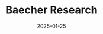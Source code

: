 ---
title: "Baecher Research"
type: landing
date: 2025-01-25
draft: false

sections:
  - block: hero
    content:
      title: "QμΣst research"
      text: '<span class="text-xl">*quantitative ecology in space and time*</span>'
      #text: "<img src='media/badge_kentucki.png' alt='description' class='inline h-20 w-20'>                  "
      primary_action:
        text: Download CV
        url: https://drive.google.com/uc?export=download&id=1zADCDlIiJlx1vXKQ6NdMLwTZm7E6sS29
      secondary_action:
        text: See publications
        url: https://www.alexbaecher.com/publication/
      announcement:
        text: "🚨 **New preprint**:"
        link:
          text: "Baecher et al. (2025) Science of the Total Environment"
          url: https://ecoevorxiv.org/repository/view/9228/
    design:
      background:
        image:
          filename: log_alt.jpg
          filters:
            brightness: 0.5
          size: cover
          position: center
          parallax: true
          text_color_light: true

  - block: resume-biography
    content:
      username: admin
      # To link to a file, upload it to your `static/uploads/` folder
      #button:
        #url: https://drive.google.com/file/d/1zADCDlIiJlx1vXKQ6NdMLwTZm7E6sS29/view?usp=sharing
    design:
        #filename: 'log_cropped.jpg'
      biography:
        style: ''

  - block: markdown
    content:
      title: "Education"
      text: |
        **Ph.D., Interdisciplinary Ecology** | University of Florida (2024)

        **M.Sc., Biology** | Eastern Kentucky University (2017)

        **B.Sc., Biology** | University of Arkansas (2014)

  - block: experience
    content:
      username: admin
    design:
      date_format: 'January 2006'

  - block: collection
    content:
      title: "Research projects"
      count: 3
      archive:
        enable: true
        text: "See all projects →"
        link: project/
      filters:
        folders:
          - project
    design:
      view: card
      columns: 2

  - block: collection
    content:
      title: "Publications (since 2024)"
      count: 6
      archive:
        enable: true
        text: "See all publications →"
        link: publication/
      filters:
        folders:
          - publication
    design:
      view: citation
      columns: 2

  - block: collection
    content:
      title: "Recent Talks"
      count: 3
      archive:
        enable: true
        text: "See all talks →"
        link: talk/
      filters:
        folders:
          - talk
    design:
      view: card
      columns: 2

  - block: collection
    content:
      title: "R sandbox: 📊 Coding Tutorials"
      subtitle: "Data science tutorials and R programming guides"
      count: 2
      archive:
        enable: true
        text: "See all tutorials →"
        link: "post/"
      filters:
        folders:
          - post
    design:
      view: card
      columns: 2

  - block: markdown
    content:
      title: "Teaching & Mentoring"
      text: |

        Whether in a classroom or lab, teaching must be student-centered, holistic, and equitable. By  fostering a supportive, engaging environment and recognizing all of students’ needs  (educational, emotional, and biological), I empower students to demonstrate mastery or seek additional support as needed—an approach known to increase success and enhance well-being.

        ## Teaching Philosophy

        <div class="grid grid-cols-1 md:grid-cols-2 gap-6">
          <div>
            <h3>Teaching Philosophy: </h3>
            <p> 
        I employ the following evidence-based strategies: 

         - inquiry-based learning through real-world problem-solving

         - hands-on, experiential activities

         - active learning exercises (e.g., case studies and debates)

         </p>
        </div>
          <div>
            <h3>Mentoring Philosophy:</h3>
            <p>
         I prioritize three key practices:

         - regular check-ins to align students’ academic progress with their personal goals and well-being

         - fostering independent problem-solving by giving students space to explore, make mistakes, and reflect

         - encouraging external mentorship, whether within the lab (through peer or cascade mentoring) or from additional faculty mentors

         </p>
        </div>
        </div>

         ## Student Outcomes
        My students have gone on to pursue careers in:
        - **Career progression:** 7 students now in MS (5) and PhD (2) programs and credit my mentorship in shaping their career trajectory
        - **Academic output:** 11 conference presentations, 1 undergraduate thesis, and 4 peer-reviewed publications

        ## Courses taught

        ### **Environmental Science** | University of Florida
        *Senior-level course | 2022 -- 2024*
        
        A course covering population ecology, habitat management, and conservation strategies for wildlife species. Students learn to apply quantitative methods to real conservation problems.
        
        - **Topics**: Environmental monitoring, data collection, modeling, technical speaking and writing
        - **Methods**: R programming, GIS analysis, field techniques
        - **Enrollment**: 25 students
        
        [Course Materials](#) | [Syllabus (PDF)](#) | [R Tutorials](#)

        ### **Landscape Connectivity Modeling** | Graduate Workshop
        *Intensive 3-day workshop | Spring 2024*
        
        Hands-on workshop teaching cutting-edge methods for modeling animal movement and landscape connectivity using circuit theory and spatial absorbing Markov chains.
        
        - **Software**: R, Circuitscape, SAMC package
        - **Participants**: 40 researchers from 15 institutions
        - **Focus**: Theory, implementation, and interpretation
        
        [Workshop Materials](https://github.com/your-repo) | [Video Lectures](#) | [Practice Datasets](#)

        ## Select Guest Lectures & Workshops

        - **Salamander Conservation in the Southeastern USA** - University of Florida (Spring 2020)
        - **Grassland Herpetofauna Restoration Ecology** - University of Florida (Spring 2020) 
        - **Landscape Connectivity Principles** - University of Florida (Spring 2020)
        - **Expert Elicitation for Invasive Species Management** - IALE Conference (2023)
        - **SAMC Connectivity Modeling** - Species on the Move Conference (2023)

        ## Teaching R: resources: 
        See my **R sandbox** for a 2-part tutorial on R coding:
          - [**Part 1:**](https://www.alexbaecher.com/post/r-intro/)
            - Using functions
            - Help functions
            - Vectors
            - Sequences
            - Data frames
          - [**Part 2:**](https://www.alexbaecher.com/post/r-intro-pt2/)
            - read data from a csv file
            - manipulate a data set
            - join multiple data sets
            - plot data
            - animate figures
            - create for loops

    design:
      columns: '1'
      spacing:
        padding: ["40px", "0", "40px", "0"]
      background:
        color: ''
        text_color_light: false
---